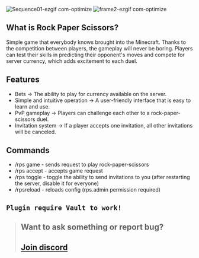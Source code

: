 
![Sequence01-ezgif com-optimize](https://github.com/user-attachments/assets/df00f43f-f093-4599-9f48-a7637cc8f6d1)
![frame2-ezgif com-optimize](https://github.com/user-attachments/assets/ad2d0097-9ca8-43a5-9d62-d113cccf4695)


## What is Rock Paper Scissors?
Simple game that everybody knows brought into the Minecraft. Thanks to the competition between players, the gameplay will never be boring. Players can test their skills in predicting their opponent's moves and compete for server currency, which adds excitement to each duel.

## Features
- Bets -> The ability to play for currency available on the server.
- Simple and intuitive operation -> A user-friendly interface that is easy to learn and use.
- PvP gameplay -> Players can challenge each other to a rock-paper-scissors duel.
- Invitation system -> If a player accepts one invitation, all other invitations will be canceled.

## Commands
- /rps game <player> <bet> - sends request to play rock-paper-scissors
- /rps accept <player> - accepts game request
- /rps toggle - toggle the ability to send invitations to you (after restarting the server, disable it for everyone)
- /rpsreload - reloads config (rps.admin permission required)


## `Plugin require Vault to work!`

> ## Want to ask something or report bug?
> ## [Join discord](https://discord.com/invite/NfcnukNMmW)
